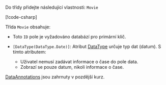<!-- THIS INCLUDE USED BY MVC AND RP -->
Do třídy přidejte následující vlastnosti: `Movie`

[!code-csharp[](~/tutorials/razor-pages/razor-pages-start/sample/RazorPagesMovie22/Models/Movie.cs?name=snippet1)]

Třída `Movie` obsahuje:

* Toto `ID` pole je vyžadováno databází pro primární klíč.
* `[DataType(DataType.Date)]`: Atribut [DataType](xref:System.ComponentModel.DataAnnotations.DataTypeAttribute) určuje typ dat (datum). S tímto atributem:

  * Uživatel nemusí zadávat informace o čase do pole data.
  * Zobrazí se pouze datum, nikoli informace o čase.

[DataAnnotations](/dotnet/api/system.componentmodel.dataannotations) jsou zahrnuty v pozdější kurz.
